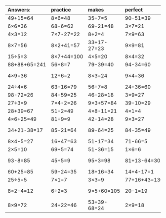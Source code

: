 | Answers: | practice | makes | perfect | ! |
| :--- | :--- | :--- | :--- | :--- |
| 49+15=64 | 8×6=48 | 35÷7=5 | 90-51=39 | 8×5=40 | 
| 6×6=36 | 68-6=62 | 69-21=48 | 3×7=21 | 93-45=48 | 
| 4×3=12 | 7×7-27=22 | 8÷2=4 | 7×9=63 | 3×6=18 | 
| 8×7=56 | 8×2+41=57 | 33+17-27=23 | 9×9=81 | 57-51=6 | 
| 15÷5=3 | 8×7+44=100 | 4×5=20 | 8×4=32 | 2×5-1=9 | 
| 88+88+65=241 | 56÷8=7 | 79-39=40 | 94-34=60 | 6×9=54 | 
| 4×9=36 | 12÷6=2 | 8×3=24 | 9×4=36 | 57+23-40=40 | 
| 24÷4=6 | 63+16=79 | 56÷7=8 | 24+36=60 | 24÷6=4 | 
| 98-72=26 | 84-59=25 | 46-28=18 | 3×9=27 | 9÷3=3 | 
| 27÷3=9 | 7×4-2=26 | 9×3+57=84 | 39-10=29 | 78-64=14 | 
| 28+39=67 | 51-2=49 | 4×8-11=21 | 4×1=4 | 71+27=98 | 
| 4×6+25=49 | 81÷9=9 | 42-14=28 | 9×3=27 | 5×4-12=8 | 
| 34+21-38=17 | 85-21=64 | 89-64=25 | 84-35=49 | 59+48-84=23 | 
| 8×4-5=27 | 16+47=63 | 51-17=34 | 71-66=5 | 7×2+2=16 | 
| 2×5=10 | 69+5=74 | 51-36=15 | 1×6=6 | 84-16=68 | 
| 93-8=85 | 45÷5=9 | 95+3=98 | 81+13-64=30 | 9×4-17=19 | 
| 60+25=85 | 59-24=35 | 18+16=34 | 14+4-17=1 | 2×6=12 | 
| 25÷5=5 | 7×1=7 | 3×3=9 | 77+16+43=136 | 22+17=39 | 
| 8×2-4=12 | 6÷2=3 | 9×5+60=105 | 20-1=19 | 25+63-44=44 | 
| 8×9=72 | 24+22=46 | 53+39-68=24 | 2×9=18 | 9×6=54 | 
